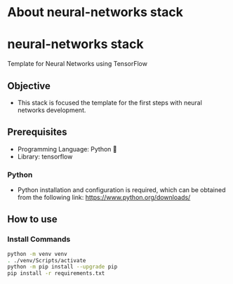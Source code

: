 # About neural-networks stack

# neural-networks stack
Template for Neural Networks using TensorFlow

## Objective
* This stack is focused the template for the first steps with neural networks development.

## Prerequisites
- Programming Language: Python :snake:
- Library: tensorflow


### Python
- Python installation and configuration is required, which can be obtained from the following link: https://www.python.org/downloads/



## How to use

### Install Commands

```bash
python -m venv venv
. ./venv/Scripts/activate
python -m pip install --upgrade pip
pip install -r requirements.txt

  
```

